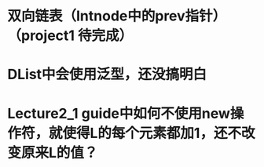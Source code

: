 # 双向链表（Intnode中的prev指针）（project1 待完成）

# DList中会使用泛型，还没搞明白

# Lecture2_1 guide中如何不使用new操作符，就使得L的每个元素都加1，还不改变原来L的值？
